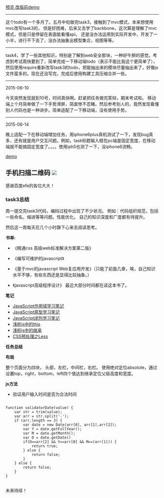 
[预览 改版前demo](http://aralic.github.io/ToDo/v1.0/index.html)

-------------------------

这个todo有一个多月了。五月中旬做完task3，接触到了mvc模式，本来想使用mvc改写task3的，
但是好困难，后来又去学了backbone，这次算是理解了mvc模式，但是只是停留在表面能看懂api，
还是没办法运用到实际开发中，开发了一小半，进行不下去了，没办法抽象出模型集合，视图等等。

-------------------------

task4，学了一些其他知识，特别是了解到web安全那块，一种好牛掰的感觉。考虑到考试周快要到了，简单完成一下移动端todo（表示不能比我这个更简单了），然后使用require重新改写task3的todo，把能抽出来的模块尽量抽出来了，好像js文件蛮多的。现在还没写完，完成后使用构建工具压缩合并一些。

--------------------------

2015-06-10

今天突然发现就到10号，时间真快啊。赶紧把任务做完答辩，期末考试啦。 移动端上个月简单做了一下手势滑屏，简直惨不忍睹。然后参考别人的，竟然发现看懂别人代码也是一种进步。简单适配了一下移动端，没有使用手势。

--------------------------

2015-06-14

晚上适配一下在移动端增加任务，用iphone6plus真机测试了一下，发现bug真多，还有就是用户交互问题。例如，task标题输入框在pc端是固定宽度，在移动端就不能搞固定宽度了。。。。使用iph5也测了一下，没iphone6流畅。

[demo](http://aralic.github.io/ToDo/v1.1/dist/index.html)

手机扫描二维码
![](http://i.imgur.com/UopIUIa.png)
--------------------------


感谢百度efe的各位大大！


### task3总结

周一提交完task3代码，编码过程中出现了不少状况。
例如：代码组织规范，包括一些命名，缩进等等问题。性能优化。
自己的知识深度和广度都有待提升。

然后这一周每天花几个小时静下心来去阅读思考。<br>

**书单:**


- 《精通css 高级web标准解决方案第二版》


- 《编写可维护的javascript》


- 《基于mvc的javascript Web复应用开发》（只能了前面几章，唉，自己知识水平不够，有些东西还是显得比较抽象。）


- 《javascript高级程序设计》 最近大部分时间都在读这本书了。
 
**笔记**

 - [JavaScript作用域学习笔记][1]
 - [JavaScript原型学习笔记][2]
 - [JavaScript闭包学习笔记][3]
 - [浅析js中的this][4]
 - [浅析js中的继承][5]
 - [CSS预处理之Less][6]

**任务总结**

**布局**

整个页面分为四块，
头部，左栏，中间栏，右栏。
使用绝对定位absolute，通过设置top，right，bottom，left四个值达到继承定位父级高度和宽度。

**js方法**

 - 验证用户输入时间是否为合法时间
<pre>
<code>
function validatorDate(value) {
    var str = trim(value);
    var arr = str.split('-');
    if (arr.length == 3) {
        var date = new Date(arr[0], arr[1],arr[2]);
        var Y = date.getFullYear();
        var M = date.getMonth();
        var D = date.getDate()
        if(D==arr[2] && Y==arr[0] && M==(arr[1])) {
            return true;
        } else {
            return false;
        }
    } else {
        return false;
    }
}
</code>
</pre>

未来待续！

  [1]: http://www.cnblogs.com/Aralic/p/4463269.html
  [2]: http://www.cnblogs.com/Aralic/p/4466343.html
  [3]: http://www.cnblogs.com/Aralic/p/4498333.html
  [4]: http://www.cnblogs.com/Aralic/p/4496982.html
  [5]: http://www.cnblogs.com/Aralic/p/4508905.html
  [6]: http://www.cnblogs.com/Aralic/p/4508383.html
